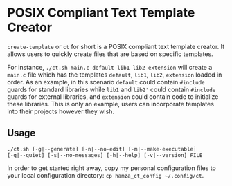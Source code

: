 # POSIX Compliant Text Template Creator

`create-template` or `ct` for short is a POSIX compliant text template creator.
It allows users to quickly create files that are based on specific templates.

For instance, `./ct.sh main.c default lib1 lib2 extension` will create a `main.c` file which
has the templates `default`, `lib1`, `lib2`, `extension` loaded in order. As an example, in this
scenario `default` could contain `#include` guards for standard libraries while	`lib1` and `lib2'`
could contain `#include` guards for external libraries, and `extension` could contain code to initialize
these libraries. This is only an example, users can incorporate templates into their projects however 
they wish.

## Usage

```
./ct.sh [-g|--generate] [-n|--no-edit] [-m|--make-executable]
[-q|--quiet] [-s|--no-messages] [-h|--help] [-v|--version] FILE 
```

In order to get started right away, copy my personal configuration files to your local configuration 
directory: `cp hamza_ct_config ~/.config/ct`. 
